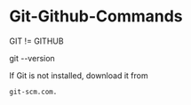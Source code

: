# Git-Github-Commands


GIT != GITHUB


git --version


If Git is not installed, download it from 
```bash 
git-scm.com.
